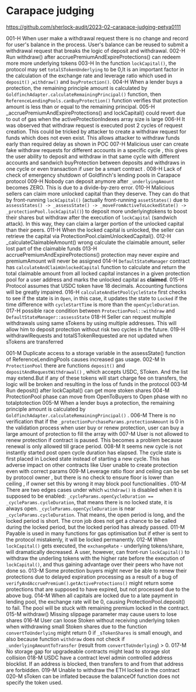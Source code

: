 # Carapace judging
https://github.com/sherlock-audit/2023-02-carapace-judging-petya0111 


001-H When user make a withdrawal request there is no change and record for user's balance in the process. User's balance can be reused to submit a withdrawal request that breaks the logic of deposit and withdrawal.
002-H Run withdraw() after accruePremiumAndExpireProtections() can redeem more more underlying tokens
003-H In the function ```lockCapital()```, the protocol may set ```totalSTokenUnderlying``` to be 0,It is an important factor in the calculation of the exchange rate and leverage ratio which used in ```deposit()``` ,```withdraw()``` and ```buyProtection()```.
004-H When a lender buys a protection, the remaining principle amount is calculated by `GoldfinchAdapter.calculateRemainingPrincipal()` function, then  `ReferenceLendingPools.canBuyProtection()` function verifies that protection amount is less than or equal to the remaining principal.
005-H _accruePremiumAndExpireProtections() and lockCapital() could revert due to out of gas when the activeProtectionIndexes array size is large
006-H It was observed that withdraw request is executed post 2 cycles of request creation. This could be tricked by attacker to create a withdraw request for funds which does not even exist. This allows attacker to withdraw funds early than required delay as shown in POC
007-H Malicious user can create fake withdraw requests for different accounts in a specific cycle , this gives the user ability to deposit and withdraw in that same cycle with different accounts and sandwich buyProtection between deposits and withdraws in one cycle or even transaction if user be a smart contract .
008-H Lack of check of emergency shutdown of Goldfinch's lending pools in Carapace protocol
009-H Nobody can deposit anymore after ``_underlyingAmount`` becomes ZERO. This is due to a divide-by-zero error. 
010-H Malicious sellers can claim more unlocked capital than they deserve. They can do that by front-running ``lockCapital()`` (actually front-running ``assetStates()`` due to ``assessStates() -> _assessState() -> _moveFromActiveToLockedState() -> _protectionPool.lockCapital()``)  to deposit more underlyingtokens to boost their shares but withdraw after the execution of ``lockCapital`` (sandwich attack). In this way, they can claim a larger portion of the unlocked capital than their peers. 
011-H When the locked capital is unlocked, the seller can retrieve the capital via ProtectionPool.claimUnlockedCapital().
012-H _calculateClaimableAmount()  wrong calculate the claimable amount, seller lost part of the claimable funds
013-H accruePremiumAndExpireProtections() protection may never expire and premiumAmount will never be assigned
014-H `DefaultStateManager` contract has `calculateAndClaimUnlockedCapital` function to calculate and return the total claimable amount from all locked capital instances in a given protection pool for a user address and marks the unlocked capital as **claimed**.
015-H Protocol assumes that USDC token have 18 decimals. Accounting functions will be greatly impaired.
016-H `calculateAndSetPoolCycleState` first checks to see if the state is in `Open`, in this case, it updates the state to `Locked` if the time difference with `cycleStartTime` is more than the `openCycleDuration`.
017-H possible race condition between `ProtectionPool::withdraw` and `DefaultStateManager::assessState`
018-H Seller can request multiple withdrawals using same sTokens by using multiple addresses. This will allow him to deposit protection without risk two cycles in the future.
019-H withdrawlRequests and totalSTokenRequested are not updated when sTokens are transferred



001-M Duplicate access to a storage variable in the assessState() function of ReferenceLendingPools causes increased gas usage. 
002-M In ```ProtectionPool```  there are  functions ```deposit()``` and ```depositAndRequestWithdrawal()``` , which accepts USDC, SToken.  And the list may extend.But if any of these tokens will start charge fee on transfers, the logic will be broken and resulting in the loss of funds in the protocol
003-M Run deposit() after lockCapital() can get more stoken shares
004-M ProtectionPool phase can move from OpenToBuyers to Open phase with no totalptotection
005-M When a lender buys a protection, the remaining principle amount is calculated by `GoldfinchAdapter.calculateRemainingPrincipal()` .
006-M There is no verification that  if the ```_protectionPurchaseParams.protectionAmount```  is 0 in the validation process when user buy or renew protection,  user can buy a large amount of protection to fill the array with
007-M User is not allowed to renew protection if contract is paused. This becomes a problem because renewal is only allowed till grace period.
008-M It seems new cycle is not instantly started post open cycle duration has elapsed. The cycle state is first placed in Locked state instead of starting a new cycle. This has adverse impact on other contracts like User unable to create protection even with correct params
009-M Leverage ratio floor and ceiling can be set by protocol owner , but there is no check to ensure floor is lower than ceiling , if owner set this by wrong it may block pool functionalities .
010-M There are two edges cases under which ``withdraw()`` is disabled when it is supposed to be enabled: ``_cycleParams.openCycleDuration == _cycleParams.cycleDuration``, that means there is no locked state, it is always open. ``_cycleParams.openCycleDuration`` is near ``_cycleParams.cycleDuration``. That means, the open period is long, and the locked period is short. The cron job does not get a chance to be called during the locked period, but the locked period has already passed. 
011-M Payable is used in many functions for gas optimisation but if ether is sent to the protocol mistakenly, it will be locked permanently.
012-M When ``lockCapital()`` gets executed, the ``exchangeRate`` - underlying tokens/share, will dramatically decreased. A user, however, can front-run ``lockCapital()`` to withdraw the underling tokens with the higher rate before the execution of ``lockCapital()``, and thus gaining advantage over their peers who have not done so. 
013-M Some protection buyers might never  be able to renew their protections due to delayed expiration processing as a result of a bug of ``verifyAndAccruePremium()``.``getActiveProtections()`` might return some protections that are supposed to have expired, but not processed due to the above bug.
014-M When all capitals are locked due to a late payment in lending pool, the exchange rate will be 0, causing ProtectionPool.deposit() to fail. The pool will be stuck with remaining premium locked in the contract.
015-M withdraw() Missing slippage parameter may cause users to lose shares
016-M User can loose Stoken without receiving underlying token when withdrawing small Stoken shares due to the function `convertToUnderlying` might return 0 if `_sTokenShares` is small enough, and also because function `withdraw` does not check if `_underlyingAmountToTransfer` (result from `convertToUnderlying`) > 0.
017-M No storage gap for upgradeable contracts might lead to storage slot collision
018-M USDC  have a contract level admin controlled address blocklist. If an address is blocked, then transfers to and from that address are forbidden.
019-M Unable to withdraw the ETH locked in the contract
020-M sToken can be inflated because the balanceOf function does not specify the token used.

